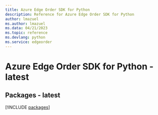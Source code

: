 ```yaml
---
title: Azure Edge Order SDK for Python
description: Reference for Azure Edge Order SDK for Python
author: lmazuel
ms.author: lmazuel
ms.data: 04/21/2023
ms.topic: reference
ms.devlang: python
ms.service: edgeorder
---
```

# Azure Edge Order SDK for Python - latest
## Packages - latest
[!INCLUDE [packages](edge-order-index.md)]